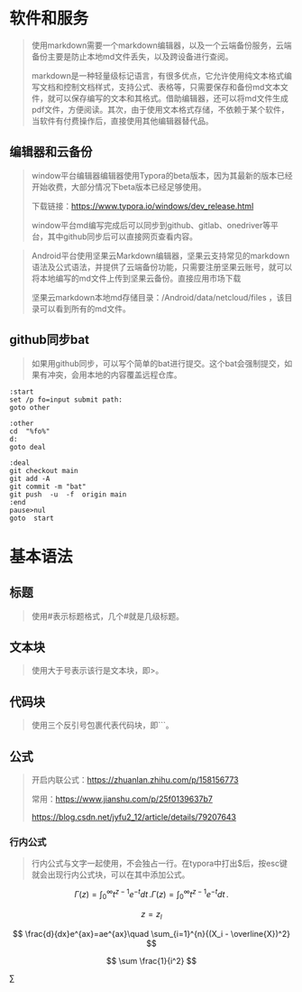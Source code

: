 # 软件和服务

>使用markdown需要一个markdown编辑器，以及一个云端备份服务，云端备份主要是防止本地md文件丢失，以及跨设备进行查阅。
>
>markdown是一种轻量级标记语言，有很多优点，它允许使用纯文本格式编写文档和控制文档样式，支持公式、表格等，只需要保存和备份md文本文件，就可以保存编写的文本和其格式。借助编辑器，还可以将md文件生成pdf文件，方便阅读。其次，由于使用文本格式存储，不依赖于某个软件，当软件有付费操作后，直接使用其他编辑器替代品。

## 编辑器和云备份

>window平台编辑器编辑器使用Typora的beta版本，因为其最新的版本已经开始收费，大部分情况下beta版本已经足够使用。
>
>下载链接：https://www.typora.io/windows/dev_release.html 
>
>window平台md编写完成后可以同步到github、gitlab、onedriver等平台，其中github同步后可以直接网页查看内容。

>Android平台使用坚果云Markdown编辑器，坚果云支持常见的markdown语法及公式语法，并提供了云端备份功能，只需要注册坚果云账号，就可以将本地编写的md文件上传到坚果云备份。直接应用市场下载
>
>坚果云markdown本地md存储目录：/Android/data/netcloud/files  ，该目录可以看到所有的md文件。

## github同步bat

>如果用github同步，可以写个简单的bat进行提交。这个bat会强制提交，如果有冲突，会用本地的内容覆盖远程仓库。

```
:start
set /p fo=input submit path:
goto other

:other
cd  "%fo%"
d:
goto deal

:deal
git checkout main
git add -A
git commit -m "bat"
git push  -u  -f  origin main
:end
pause>nul
goto  start
```

# 基本语法

## 标题

>使用#表示标题格式，几个#就是几级标题。

## 文本块

>使用大于号表示该行是文本块，即>。

## 代码块

>使用三个反引号包裹代表代码块，即```。

## 公式

>开启内联公式：https://zhuanlan.zhihu.com/p/158156773
>
>常用：https://www.jianshu.com/p/25f0139637b7
>
>https://blog.csdn.net/jyfu2_12/article/details/79207643

### 行内公式

>行内公式与文字一起使用，不会独占一行。在typora中打出$后，按esc键就会出现行内公式块，可以在其中添加公式。



$$
\Gamma(z) = \int_0^\infty t^{z-1}e^{-t}dt\,. \Gamma(z) = \int_0^\infty t^{z-1}e^{-t}dt\,.
$$

$$
z=z_l
$$

$$
\frac{d}{dx}e^{ax}=ae^{ax}\quad \sum_{i=1}^{n}{(X_i - \overline{X})^2}
$$

$$
\sum \frac{1}{i^2}
$$

$\sum$





